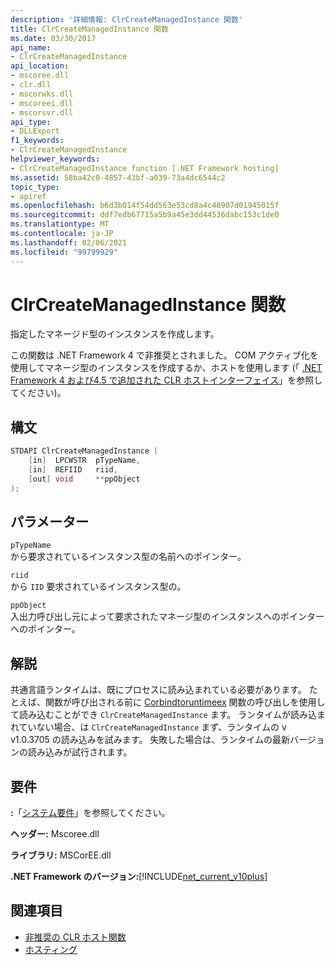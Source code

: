 ```yaml
---
description: '詳細情報: ClrCreateManagedInstance 関数'
title: ClrCreateManagedInstance 関数
ms.date: 03/30/2017
api_name:
- ClrCreateManagedInstance
api_location:
- mscoree.dll
- clr.dll
- mscorwks.dll
- mscoreei.dll
- mscorsvr.dll
api_type:
- DLLExport
f1_keywords:
- ClrCreateManagedInstance
helpviewer_keywords:
- ClrCreateManagedInstance function [.NET Framework hosting]
ms.assetid: 58ba42c0-4857-43bf-a039-73a4dc6544c2
topic_type:
- apiref
ms.openlocfilehash: b6d3b014f54dd563e53cd8a4c48907d01945015f
ms.sourcegitcommit: ddf7edb67715a5b9a45e3dd44536dabc153c1de0
ms.translationtype: MT
ms.contentlocale: ja-JP
ms.lasthandoff: 02/06/2021
ms.locfileid: "99799929"
---
```

# <a name="clrcreatemanagedinstance-function"></a>ClrCreateManagedInstance 関数

指定したマネージド型のインスタンスを作成します。  
  
 この関数は .NET Framework 4 で非推奨とされました。 COM アクティブ化を使用してマネージ型のインスタンスを作成するか、ホストを使用します (「 [.NET Framework 4 および4.5 で追加された CLR ホストインターフェイス](clr-hosting-interfaces-added-in-the-net-framework-4-and-4-5.md)」を参照してください)。  
  
## <a name="syntax"></a>構文  
  
```cpp  
STDAPI ClrCreateManagedInstance (  
    [in]  LPCWSTR  pTypeName,
    [in]  REFIID   riid,
    [out] void     **ppObject  
);  
```  
  
## <a name="parameters"></a>パラメーター  

 `pTypeName`  
 から要求されているインスタンス型の名前へのポインター。  
  
 `riid`  
 から `IID` 要求されているインスタンス型の。  
  
 `ppObject`  
 入出力呼び出し元によって要求されたマネージ型のインスタンスへのポインターへのポインター。  
  
## <a name="remarks"></a>解説  

 共通言語ランタイムは、既にプロセスに読み込まれている必要があります。 たとえば、関数が呼び出される前に [Corbindtoruntimeex](corbindtoruntimeex-function.md) 関数の呼び出しを使用して読み込むことができ `ClrCreateManagedInstance` ます。 ランタイムが読み込まれていない場合、は `ClrCreateManagedInstance` まず、ランタイムの v v1.0.3705 の読み込みを試みます。 失敗した場合は、ランタイムの最新バージョンの読み込みが試行されます。  
  
## <a name="requirements"></a>要件  

 **:**「[システム要件](../../get-started/system-requirements.md)」を参照してください。  
  
 **ヘッダー:** Mscoree.dll  
  
 **ライブラリ:** MSCorEE.dll  
  
 **.NET Framework のバージョン:**[!INCLUDE[net_current_v10plus](../../../../includes/net-current-v10plus-md.md)]  
  
## <a name="see-also"></a>関連項目

- [非推奨の CLR ホスト関数](deprecated-clr-hosting-functions.md)
- [ホスティング](index.md)
